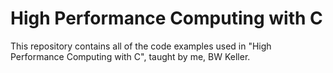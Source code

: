 # High Performance Computing with C
This repository contains all of the code examples used in "High Performance Computing with C", taught by me, BW Keller.
